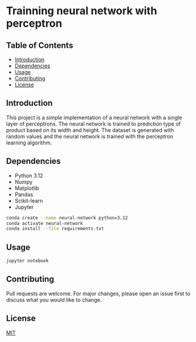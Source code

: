 # Trainning neural network with perceptron

## Table of Contents
- [Introduction](#introduction)
- [Dependencies](#dependencies)
- [Usage](#usage)
- [Contributing](#contributing)
- [License](#license)

## Introduction
This project is a simple implementation of a neural network with a single layer of perceptrons. The neural network is trained to prediction type of product based on its width and height. The dataset is generated with random values and the neural network is trained with the perceptron learning algorithm.

## Dependencies
- Python 3.12
- Numpy
- Matplotlib
- Pandas
- Scikit-learn
- Jupyter

```bash
conda create --name neural-network python=3.12
conda activate neural-network
conda install --file requirements.txt
```

## Usage
```bash
jupyter notebook
```

## Contributing
Pull requests are welcome. For major changes, please open an issue first to discuss what you would like to change.

## License
[MIT](https://choosealicense.com/licenses/mit/)